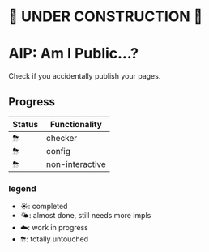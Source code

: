 # 🚧 UNDER CONSTRUCTION 🚧

# AIP: Am I Public...?
Check if you accidentally publish your pages.  

## Progress
| Status | Functionality |
| ------------- | ------------- |
| ⛈ | checker |
| ⛈ | config |
| ⛈ | non-interactive |
  
### legend
- ☀️: completed
- 🌤: almost done, still needs more impls 
- ☁️: work in progress
- ⛈: totally untouched
